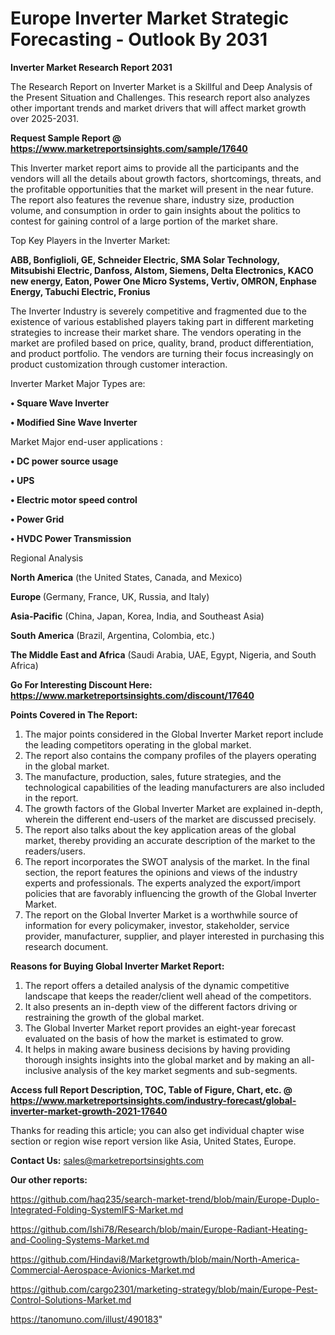 # Europe Inverter Market Strategic Forecasting - Outlook By 2031

<strong>Inverter Market Research Report 2031</strong>

The Research Report on Inverter Market is a Skillful and Deep Analysis of the Present Situation and Challenges. This research report also analyzes other important trends and market drivers that will affect market growth over 2025-2031.

<strong>Request Sample Report @ <a href=https://www.marketreportsinsights.com/sample/17640>https://www.marketreportsinsights.com/sample/17640</a></strong>

This Inverter market report aims to provide all the participants and the vendors will all the details about growth factors, shortcomings, threats, and the profitable opportunities that the market will present in the near future. The report also features the revenue share, industry size, production volume, and consumption in order to gain insights about the politics to contest for gaining control of a large portion of the market share.

Top Key Players in the Inverter Market:

<strong>ABB, Bonfiglioli, GE, Schneider Electric, SMA Solar Technology, Mitsubishi Electric, Danfoss, Alstom, Siemens, Delta Electronics, KACO new energy, Eaton, Power One Micro Systems, Vertiv, OMRON, Enphase Energy, Tabuchi Electric, Fronius</strong>

The Inverter Industry is severely competitive and fragmented due to the existence of various established players taking part in different marketing strategies to increase their market share. The vendors operating in the market are profiled based on price, quality, brand, product differentiation, and product portfolio. The vendors are turning their focus increasingly on product customization through customer interaction.

Inverter Market Major Types are:

<strong>• Square Wave Inverter

• Modified Sine Wave Inverter</strong>

Market Major end-user applications :

<strong>• DC power source usage

• UPS

• Electric motor speed control

• Power Grid

• HVDC Power Transmission</strong>

Regional Analysis

</u><strong><b>North America</b></strong> (the United States, Canada, and Mexico)

<strong><b>Europe </b></strong>(Germany, France, UK, Russia, and Italy)

<strong><b>Asia-Pacific</b></strong> (China, Japan, Korea, India, and Southeast Asia)

<strong><b>South America</b></strong> (Brazil, Argentina, Colombia, etc.)

<strong><b>The Middle East and Africa</b></strong> (Saudi Arabia, UAE, Egypt, Nigeria, and South Africa)

<strong>Go For Interesting Discount Here: <a href=https://www.marketreportsinsights.com/discount/17640>https://www.marketreportsinsights.com/discount/17640</a></strong>

<strong>Points Covered in The Report:</strong>
<ol>
  <li>The major points considered in the Global Inverter Market report include the leading competitors operating in the global market.</li>
  <li>The report also contains the company profiles of the players operating in the global market.</li>
  <li>The manufacture, production, sales, future strategies, and the technological capabilities of the leading manufacturers are also included in the report.</li>
  <li>The growth factors of the Global Inverter Market are explained in-depth, wherein the different end-users of the market are discussed precisely.</li>
  <li>The report also talks about the key application areas of the global market, thereby providing an accurate description of the market to the readers/users.</li>
  <li>The report incorporates the SWOT analysis of the market. In the final section, the report features the opinions and views of the industry experts and professionals. The experts analyzed the export/import policies that are favorably influencing the growth of the Global Inverter Market.</li>
  <li>The report on the Global Inverter Market is a worthwhile source of information for every policymaker, investor, stakeholder, service provider, manufacturer, supplier, and player interested in purchasing this research document.</li>
</ol>
<strong>Reasons for Buying Global Inverter Market Report:</strong>

<ol>
  <li>The report offers a detailed analysis of the dynamic competitive landscape that keeps the reader/client well ahead of the competitors.</li>
  <li>It also presents an in-depth view of the different factors driving or restraining the growth of the global market.</li>
  <li>The Global Inverter Market report provides an eight-year forecast evaluated on the basis of how the market is estimated to grow.</li>
  <li>It helps in making aware business decisions by having providing thorough insights insights into the global market and by making an all-inclusive analysis of the key market segments and sub-segments.</li>
</ol>
<strong>Access full Report Description, TOC, Table of Figure, Chart, etc. @ <a href=https://www.marketreportsinsights.com/industry-forecast/global-inverter-market-growth-2021-17640>https://www.marketreportsinsights.com/industry-forecast/global-inverter-market-growth-2021-17640</a></strong>


Thanks for reading this article; you can also get individual chapter wise section or region wise report version like Asia, United States, Europe.

<strong>Contact Us:</strong>
sales@marketreportsinsights.com

<strong>Our other reports:</strong>

<a href=https://github.com/haq235/search-market-trend/blob/main/Europe-Duplo-Integrated-Folding-SystemIFS-Market.md>https://github.com/haq235/search-market-trend/blob/main/Europe-Duplo-Integrated-Folding-SystemIFS-Market.md</a>

<a href=https://github.com/Ishi78/Research/blob/main/Europe-Radiant-Heating-and-Cooling-Systems-Market.md>https://github.com/Ishi78/Research/blob/main/Europe-Radiant-Heating-and-Cooling-Systems-Market.md</a>

<a href=https://github.com/Hindavi8/Marketgrowth/blob/main/North-America-Commercial-Aerospace-Avionics-Market.md>https://github.com/Hindavi8/Marketgrowth/blob/main/North-America-Commercial-Aerospace-Avionics-Market.md</a>

<a href=https://github.com/cargo2301/marketing-strategy/blob/main/Europe-Pest-Control-Solutions-Market.md>https://github.com/cargo2301/marketing-strategy/blob/main/Europe-Pest-Control-Solutions-Market.md</a>

<a href=https://tanomuno.com/illust/490183>https://tanomuno.com/illust/490183</a>"

